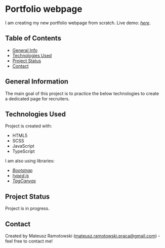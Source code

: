 # Portfolio webpage

I am creating my new portfolio webpage from scratch. Live demo: [_here_](https://mateusz-ramotowski-poland.github.io/portfolio-webpage/).

## Table of Contents

- [General Info](#general-information)
- [Technologies Used](#technologies-used)
- [Project Status](#project-status)
- [Contact](#contact)

## General Information

The main goal of this project is to practice the below technologies to create a dedicated page for recruiters.

## Technologies Used

Project is created with:

- HTML5
- SCSS
- JavaScript
- TypeScript

I am also using libraries:

- [_Bootstrap_](https://getbootstrap.com/)
- [_typed.js_](https://github.com/mattboldt/typed.js/)
- [_TagCanvas_](https://www.goat1000.com/tagcanvas.php)

## Project Status

Project is in progress.

## Contact

Created by Mateusz Ramotowski (mateusz.ramotowski.praca@gmail.com) - feel free to contact me!
